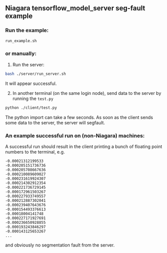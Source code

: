## Niagara tensorflow_model_server seg-fault example

### Run the example:

```bash
run_example.sh
```


### or manually:

1. Run the server:
```bash
bash ./server/run_server.sh
```
It will appear successful.

2. In another terminal (on the same login node), send data to the server by running the `test.py`
```bash
python ./client/test.py
```

The python import can take a few seconds.  As soon as the client sends some data to the server, the server will segfault.

### An example successful run on (non-Niagara) machines:
A successful run should result in the client printing a bunch of floating point numbers to the terminal, e.g.

```
-0.00021312199533
-0.000205151736736
-0.000205708667636
-0.000210089609027
-0.000231619924307
-0.000214302912354
-0.000221736729145
-0.000172961503267
-0.000227933749557
-0.000212887302041
-0.000239407643676
-0.000154493376613
-0.00018004141748
-0.000227171927691
-0.000236650928855
-0.000193243846297
-0.000143125653267
...
```
and obviously no segmentation fault from the server.

